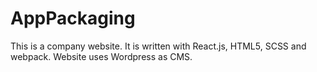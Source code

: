 # AppPackaging
This is a company website. It is written with React.js, HTML5, SCSS and webpack. Website uses Wordpress as CMS.

